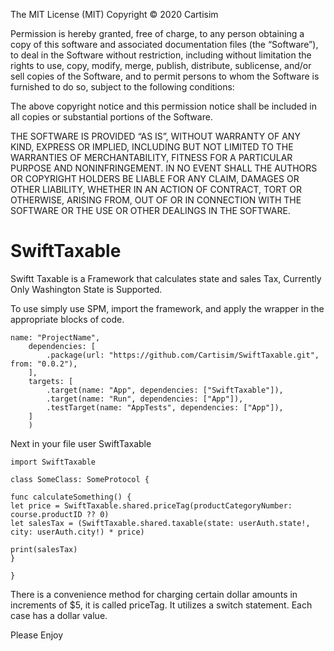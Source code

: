 The MIT License (MIT)
Copyright © 2020 Cartisim

Permission is hereby granted, free of charge, to any person obtaining a copy of this software and associated documentation files (the “Software”), to deal in the Software without restriction, including without limitation the rights to use, copy, modify, merge, publish, distribute, sublicense, and/or sell copies of the Software, and to permit persons to whom the Software is furnished to do so, subject to the following conditions:

The above copyright notice and this permission notice shall be included in all copies or substantial portions of the Software.

THE SOFTWARE IS PROVIDED “AS IS”, WITHOUT WARRANTY OF ANY KIND, EXPRESS OR IMPLIED, INCLUDING BUT NOT LIMITED TO THE WARRANTIES OF MERCHANTABILITY, FITNESS FOR A PARTICULAR PURPOSE AND NONINFRINGEMENT. IN NO EVENT SHALL THE AUTHORS OR COPYRIGHT HOLDERS BE LIABLE FOR ANY CLAIM, DAMAGES OR OTHER LIABILITY, WHETHER IN AN ACTION OF CONTRACT, TORT OR OTHERWISE, ARISING FROM, OUT OF OR IN CONNECTION WITH THE SOFTWARE OR THE USE OR OTHER DEALINGS IN THE SOFTWARE.

# SwiftTaxable

Swiftt Taxable is a Framework that calculates state and sales Tax, Currently Only Washington State is Supported.

To use simply use SPM, import the framework, and apply the wrapper in the appropriate blocks of code.


```let package = Package(
name: "ProjectName",
    dependencies: [
        .package(url: "https://github.com/Cartisim/SwiftTaxable.git", from: "0.0.2"),
    ],
    targets: [
        .target(name: "App", dependencies: ["SwiftTaxable"]),
        .target(name: "Run", dependencies: ["App"]),
        .testTarget(name: "AppTests", dependencies: ["App"]),
    ]
    )
```
Next in your file user SwiftTaxable
```
import SwiftTaxable

class SomeClass: SomeProtocol {

func calculateSomething() {
let price = SwiftTaxable.shared.priceTag(productCategoryNumber: course.productID ?? 0)
let salesTax = (SwiftTaxable.shared.taxable(state: userAuth.state!, city: userAuth.city!) * price)

print(salesTax)
}

}
```
There is a convenience method for charging certain dollar amounts in increments of $5, it is called priceTag. It utilizes a switch statement. Each case has a dollar value.

Please Enjoy

